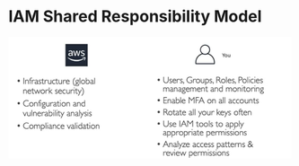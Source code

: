 # IAM Shared Responsibility Model

![IAM Shared Responsibility](../images/iam_shared_responsibility.png)